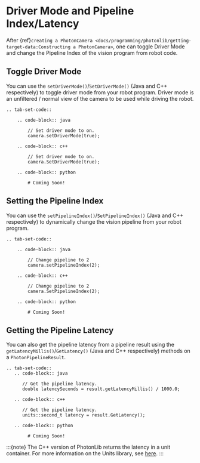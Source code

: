 # Driver Mode and Pipeline Index/Latency

After {ref}`creating a PhotonCamera <docs/programming/photonlib/getting-target-data:Constructing a PhotonCamera>`, one can toggle Driver Mode and change the Pipeline Index of the vision program from robot code.

## Toggle Driver Mode

You can use the `setDriverMode()`/`SetDriverMode()` (Java and C++ respectively) to toggle driver mode from your robot program. Driver mode is an unfiltered / normal view of the camera to be used while driving the robot.

```{eval-rst}
.. tab-set-code::

    .. code-block:: java

        // Set driver mode to on.
        camera.setDriverMode(true);

    .. code-block:: c++

        // Set driver mode to on.
        camera.SetDriverMode(true);

    .. code-block:: python

        # Coming Soon!
```

## Setting the Pipeline Index

You can use the `setPipelineIndex()`/`SetPipelineIndex()` (Java and C++ respectively) to dynamically change the vision pipeline from your robot program.

```{eval-rst}
.. tab-set-code::

    .. code-block:: java

        // Change pipeline to 2
        camera.setPipelineIndex(2);

    .. code-block:: c++

        // Change pipeline to 2
        camera.SetPipelineIndex(2);

    .. code-block:: python

        # Coming Soon!
```

## Getting the Pipeline Latency

You can also get the pipeline latency from a pipeline result using the `getLatencyMillis()`/`GetLatency()` (Java and C++ respectively) methods on a `PhotonPipelineResult`.

```{eval-rst}
.. tab-set-code::
   .. code-block:: java

      // Get the pipeline latency.
      double latencySeconds = result.getLatencyMillis() / 1000.0;

   .. code-block:: c++

      // Get the pipeline latency.
      units::second_t latency = result.GetLatency();

   .. code-block:: python

        # Coming Soon!
```

:::{note}
The C++ version of PhotonLib returns the latency in a unit container. For more information on the Units library, see [here](https://docs.wpilib.org/en/stable/docs/software/basic-programming/cpp-units.html).
:::
